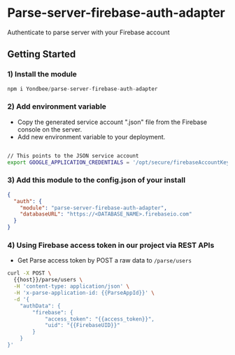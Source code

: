 # Parse-server-firebase-auth-adapter
Authenticate to parse server with your Firebase account

## Getting Started
### 1) Install the module
```js
npm i Yondbee/parse-server-firebase-auth-adapter
```
### 2) Add environment variable

* Copy the generated service account ".json" file from the Firebase console on the server.
* Add new environment variable to your deployment.
```bash

// This points to the JSON service account
export GOOGLE_APPLICATION_CREDENTIALS = '/opt/secure/firebaseAccountKey.json'

```
### 3) Add this module to the config.json of your install

```json
{
  "auth": {
    "module": "parse-server-firebase-auth-adapter",
    "databaseURL": "https://<DATABASE_NAME>.firebaseio.com"
  }
}
```
### 4) Using Firebase access token in our project via REST APIs
* Get Parse access token by POST a raw data to `/parse/users`
```sh
curl -X POST \
  {{host}}/parse/users \
  -H 'content-type: application/json' \
  -H 'x-parse-application-id: {{ParseAppId}}' \
  -d '{
    "authData": {
    	"firebase": {
    		"access_token": "{{access_token}}",
    		"uid": "{{FirebaseUID}}"
    	}
    }
}'
```
